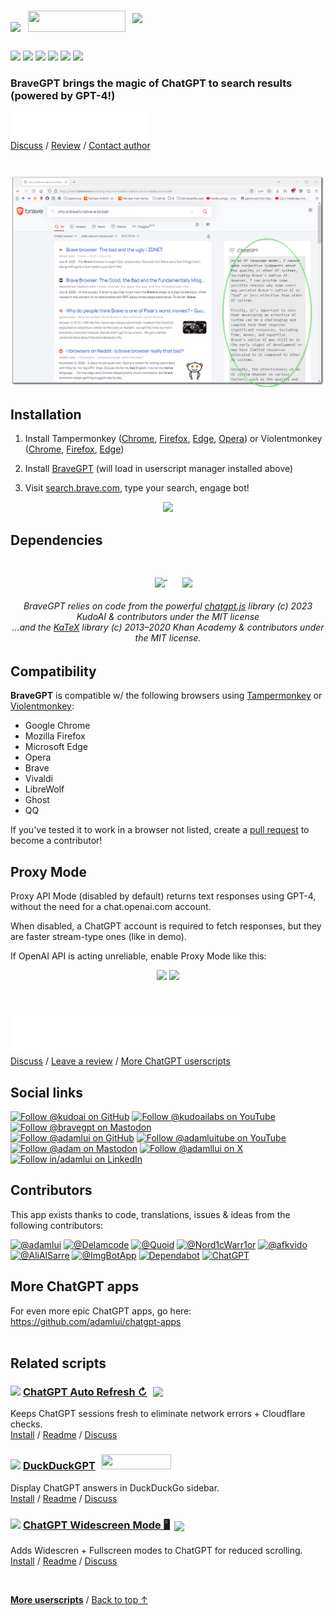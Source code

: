 <h1>
  <picture>
    <source media="(prefers-color-scheme: dark)" srcset="https://media.bravegpt.com/images/bravegpt-logo-dark-mode-730x135.png">
    <img width=322 height-58 src="https://media.bravegpt.com/images/bravegpt-logo-light-mode-730x135.png">
  </picture>
  <a href="https://www.producthunt.com/posts/bravegpt?utm_source=badge-featured&utm_medium=badge&utm_souce=badge-bravegpt" target="_blank"><img src="https://api.producthunt.com/widgets/embed-image/v1/featured.svg?post_id=385630&theme=light" style="width: 156px; height: 34px; margin:0 0 11px 5px;" width="156" height="34" /></a>
  <a href="https://twitter.com/intent/tweet?text=This%20add-on%20adds%20%23ChatGPT%20answers%20right%20besides%20Brave%20Search%20results%21&url=https://www.bravegpt.com&hashtags=greasemonkey,javascript,ai"><img style="margin:0 0 14px 5px;" src="https://img.shields.io/twitter/url/http/shields.io.svg?style=social"></a>
  
</h1>

![](https://img.shields.io/greasyfork/dt/462440?label=Installs&logo=docusign&logoColor=white&labelColor=464646&color=2bbbd8&style=for-the-badge)
[![](https://img.shields.io/badge/License-MIT-green.svg?logo=internetarchive&logoColor=white&labelColor=464646&style=for-the-badge)](../LICENSE.md)
[![](https://img.shields.io/github/commit-activity/m/kudoai/bravegpt?label=Commits&logo=github&logoColor=white&labelColor=464646&style=for-the-badge)](https://github.com/kudoai/bravegpt/commits/main)
[![](https://img.shields.io/codefactor/grade/github/kudoai/bravegpt?label=Code+Quality&logo=codefactor&logoColor=white&labelColor=464646&style=for-the-badge)](https://www.codefactor.io/repository/github/kudoai/bravegpt)
[![](https://img.shields.io/badge/Powered_by-chatgpt.js-black?logo=gamejolt&logoColor=white&labelColor=464646&style=for-the-badge)](https://chatgpt.js.org)
[![](https://img.shields.io/badge/Mentioned_in-Awesome-cca8c4?logo=awesomelists&logoColor=white&labelColor=464646&style=for-the-badge)](https://github.com/awesome-scripts/awesome-userscripts#chatgpt)

<h3><b>BraveGPT</b> brings the magic of ChatGPT to search results (powered by GPT-4!)</h3>

<a href="https://greasyfork.org/en/scripts/462440-bravegpt"><img height=42 src="https://github.com/adamlui/userscripts/raw/master/media/images/buttons/install-button.svg"></a><a href="#installation"><img height=42 title="How to install" src="https://github.com/adamlui/userscripts/raw/master/media/images/buttons/help-button.svg"></a>
<br>
[Discuss](https://github.bravegpt.com/discussions) / 
[Review](https://greasyfork.org/en/scripts/462440-bravegpt/feedback#post-discussion) / 
[Contact author](https://github.com/adamlui)

#

<img src="https://raw.githubusercontent.com/kudoai/bravegpt/master/media/images/screenshots/brave-ai.png">

## Installation

1. Install Tampermonkey ([Chrome](https://chrome.google.com/webstore/detail/tampermonkey/dhdgffkkebhmkfjojejmpbldmpobfkfo), [Firefox](https://addons.mozilla.org/firefox/addon/tampermonkey/), [Edge](https://microsoftedge.microsoft.com/addons/detail/tampermonkey/iikmkjmpaadaobahmlepeloendndfphd), [Opera](https://addons.opera.com/en/extensions/details/tampermonkey-beta/)) or Violentmonkey ([Chrome](https://chrome.google.com/webstore/detail/violent-monkey/jinjaccalgkegednnccohejagnlnfdag), [Firefox](https://addons.mozilla.org/firefox/addon/violentmonkey/), [Edge](https://microsoftedge.microsoft.com/addons/detail/violentmonkey/eeagobfjdenkkddmbclomhiblgggliao))

2. Install [BraveGPT](https://greasyfork.org/en/scripts/462440-bravegpt) (will load in userscript manager installed above)

3. Visit [search.brave.com](https://search.brave.com), type your search, engage bot!

<div align="center">

![](https://user-images.githubusercontent.com/10906554/227480635-2ab5270e-d3f1-4857-8d6c-c4abd5eb6956.gif)

</div>

## Dependencies

<h6>
<div align="center">
<br />

<a href="https://chatgpt.js.org">
<picture>
    <source media="(prefers-color-scheme: dark)" srcset="https://raw.githubusercontent.com/kudoai/chatgpt.js/main/media/images/chatgpt.js-logo-dark-mode-5995x619.png">
    <img width=455 style="margin: 0 0 -13px 18px" src="https://raw.githubusercontent.com/kudoai/chatgpt.js/main/media/images/chatgpt.js-logo-light-mode-5995x619.png">
</picture></a>
<a href="https://katex.org">
    <img width=175 style="margin: 0 0 -13px 24px" src="https://i.imgur.com/3FBdSCi.png">
</a>
<br /><br />

BraveGPT relies on code from the powerful [chatgpt.js](https://github.com/kudoai/chatgpt.js) library (c) 2023 KudoAI & contributors under the MIT license
<br>...and the [KaTeX](https://github.com/KaTeX/KaTeX) library (c) 2013–2020 Khan Academy & contributors under the MIT license.

</div>
</h6>

## Compatibility

**BraveGPT** is compatible w/ the following browsers using [Tampermonkey](https://www.tampermonkey.net/) or [Violentmonkey](https://violentmonkey.github.io/):

- Google Chrome
- Mozilla Firefox
- Microsoft Edge
- Opera
- Brave
- Vivaldi
- LibreWolf
- Ghost
- QQ

If you've tested it to work in a browser not listed, create a [pull request](https://github.bravegpt.com/pulls) to become a contributor!

## Proxy Mode

Proxy API Mode (disabled by default) returns text responses using GPT-4, without the need for a chat.openai.com account.

When disabled, a ChatGPT account is required to fetch responses, but they are faster stream-type ones (like in demo).

If OpenAI API is acting unreliable, enable Proxy Mode like this:

<div align='center'>

![](https://user-images.githubusercontent.com/10906554/229068389-795e517f-a95c-4c2f-829c-3fa83a6dbf73.png)
![](https://user-images.githubusercontent.com/10906554/229728672-3fec6a2d-c4fe-4738-871d-56c1d97cb2c5.png)

</div>

<br>

<a href="https://greasyfork.org/en/scripts/462440-bravegpt"><img src="https://github.com/adamlui/userscripts/raw/master/media/images/buttons/install-button.svg"></a><a href="#installation"><img title="How to install" src="https://github.com/adamlui/userscripts/raw/master/media/images/buttons/help-button.svg"></a>
<br>
[Discuss](https://github.bravegpt.com/discussions) /
[Leave a review](https://greasyfork.org/en/scripts/462440-bravegpt/feedback#post-discussion) /
[More ChatGPT userscripts](https://github.com/adamlui/userscripts/tree/master/chatgpt)

## Social links

[![](https://img.shields.io/github/followers/kudoai?label=Follow%20%40kudoai&style=social "Follow @kudoai on GitHub")](https://github.com/kudoai)
[![](https://img.shields.io/youtube/channel/subscribers/UCdwQlbPJW3RbkLcHh_DGb0g?label=Follow%20%40kudoailabs&style=social "Follow @kudoailabs on YouTube")](https://www.youtube.com/@kudoailabs?sub_confirmation=1)
<a href="https://technodon.org/@bravegpt" target="_blank"><img src="https://img.shields.io/mastodon/follow/110077227154250890?domain=https%3A%2F%2Ftechnodon.org&style=social" title="Follow @bravegpt on Mastodon">
<br>[![](https://img.shields.io/github/followers/adamlui?label=Follow%20%40adamlui&style=social "Follow @adamlui on GitHub")](https://github.com/adamlui)
[![](https://img.shields.io/youtube/channel/subscribers/UCgBMqK7SRL5R__3qM-YAcSg?label=Follow%20%40adamluitube&style=social "Follow @adamluitube on YouTube")](https://www.youtube.com/AdamLuiTube?sub_confirmation=1)
<a href="https://elonsucks.org/@adam" target="_blank"><img align="bottom" src="https://img.shields.io/mastodon/follow/109387703022229926?domain=https%3A%2F%2Felonsucks.org&style=social" title="Follow @adam on Mastodon"></a>
[![](https://img.shields.io/twitter/follow/adamllui?style=social "Follow @adamllui on X")](https://x.com/adamllui)
[![](https://img.shields.io/badge/Follow%20in%2fadamlui-434-blue?logo=linkedin&style=social "Follow in/adamlui on LinkedIn")](https://linkedin.com/in/adamlui)

## Contributors

This app exists thanks to code, translations, issues & ideas from the following contributors:

[![](https://images.weserv.nl/?url=https://avatars.githubusercontent.com/u/10906554?first-contrib=2023.03.23&h=50&w=50&mask=circle&maxage=7d "@adamlui")](https://github.com/adamlui)
[![](https://images.weserv.nl/?url=https://avatars.githubusercontent.com/u/68170410?first-contrib=2023.02.19-unproxied-buggy-report-lead-to-proxied-mode&h=50&w=50&mask=circle&maxage=7d "@Delamcode")](https://github.com/Delamcode)
[![](https://images.weserv.nl/?url=https://avatars.githubusercontent.com/u/7660254?first-contrib=2023.03.01-stick-w-gm-api-recommendation&h=50&w=50&mask=circle&maxage=7d "@Quoid")](https://github.com/Quoid)
[![](https://images.weserv.nl/?url=https://avatars.githubusercontent.com/u/47604048?first-contrib=2023.04.01-proxy-ip-bug-report&h=50&w=50&mask=circle&maxage=7d "@Nord1cWarr1or")](https://github.com/Nord1cWarr1or)
[![](https://images.weserv.nl/?url=https://avatars.githubusercontent.com/u/69060894?first-contrib=2023.05.16-katex-idea&h=50&w=50&mask=circle&maxage=7d "@afkvido")](https://github.com/afkvido)
[![](https://images.weserv.nl/?url=https://avatars.githubusercontent.com/u/129722778?first-contrib=2023.05.23-css-readability&h=50&w=50&mask=circle&maxage=7d "@AliAlSarre")](https://github.com/AliAlSarre)
[![](https://images.weserv.nl/?url=https://avatars.githubusercontent.com/u/31427850?h=50&w=50&mask=circle&maxage=7d "@ImgBotApp")](https://github.com/ImgBotApp)
[![](https://images.weserv.nl/?url=https://avatars.githubusercontent.com/in/29110&h=50&w=50&mask=circle&maxage=7d "Dependabot")](https://github.com/dependabot)
[![](https://images.weserv.nl/?url=https://i.imgur.com/tNyIPmG.jpg?h=50&w=50&mask=circle&maxage=7d "ChatGPT")](https://chat.openai.com)

## More ChatGPT apps

For even more epic ChatGPT apps, go here: https://github.com/adamlui/chatgpt-apps
<br><br>

## Related scripts

### <picture><source media="(prefers-color-scheme: dark)" srcset="https://i.imgur.com/RduASbD.png"><img width=16 src="https://raw.githubusercontent.com/adamlui/chatgpt-userscripts/main/media/icons/openai-favicon64.png"></picture> [ChatGPT Auto Refresh ↻](https://github.com/adamlui/chatgpt-auto-refresh/tree/main/greasemonkey) <a href="https://github.com/awesome-scripts/awesome-userscripts#chatgpt"><img src="https://awesome.re/mentioned-badge.svg" style="margin:0 0 -2px 5px"></a>

Keeps ChatGPT sessions fresh to eliminate network errors + Cloudflare checks.
<br>[Install](https://greasyfork.org/en/scripts/462422-chatgpt-auto-refresh) / 
[Readme](https://github.com/adamlui/chatgpt-auto-refresh/tree/main/greasemonkey/README.md) / 
[Discuss](https://github.com/adamlui/chatgpt-auto-refresh/discussions)

### <img src="https://media.duckduckgpt.com/images/ddgpt-icon48.png" width=17> [DuckDuckGPT](https://duckduckgpt.com/greasemonkey) <a href="https://www.producthunt.com/posts/duckduckgpt?utm_source=badge-featured&utm_medium=badge&utm_souce=badge-duckduckgpt" target="_blank"><img src="https://api.producthunt.com/widgets/embed-image/v1/featured.svg?post_id=379261&theme=light" style="width: 112px; height: 24px; margin:0 0 -4px 5px;" width="112" height="24" /></a>

Display ChatGPT answers in DuckDuckGo sidebar.
<br>[Install](https://greasyfork.org/en/scripts/459849-duckduckgpt) / 
[Readme](https://duckduckgpt.com/greasemonkey/README.md) / 
[Discuss](https://github.duckduckgpt.com/discussions)

### <picture><source media="(prefers-color-scheme: dark)" srcset="https://i.imgur.com/RduASbD.png"><img width=16 src="https://raw.githubusercontent.com/adamlui/userscripts/master/chatgpt/media/icons/openai-favicon64.png"></picture> [ChatGPT Widescreen Mode 🖥️](https://github.com/adamlui/chatgpt-widescreen/tree/main/greasemonkey) <img src="https://raw.githubusercontent.com/adamlui/chatgpt-widescreen/main/media/images/badges/product-hunt/product-of-the-week-2-larger-centered-rounded-light.svg" style="width: auto; height: 24px; margin:0 0 -4px 3px;" width="auto" height="24" />

Adds Widescren + Fullscreen modes to ChatGPT for reduced scrolling.
<br>[Install](https://greasyfork.org/en/scripts/461473-chatgpt-widescreen-mode) / 
[Readme](https://github.com/adamlui/chatgpt-widescreen/tree/main/greasemonkey/README.md) / 
[Discuss](https://github.com/adamlui/chatgpt-widescreen/discussions)

<img height=6px width="100%" src="https://raw.githubusercontent.com/andreasbm/readme/master/assets/lines/aqua.png">

<a href="https://github.com/adamlui/userscripts">**More userscripts**</a> / 
<a href="#----------------">Back to top ↑</a>
